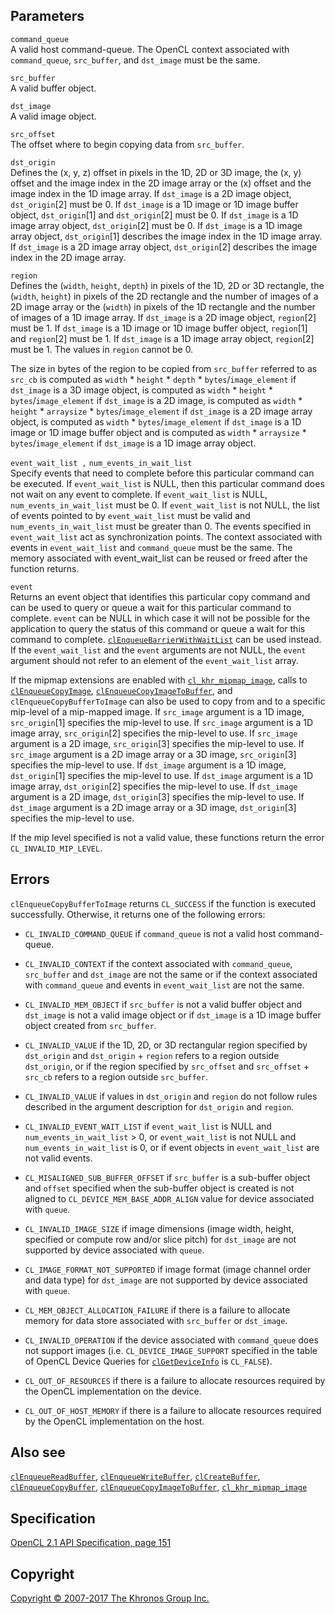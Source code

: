 
## Parameters

`command_queue`  
A valid host command-queue. The OpenCL context associated with
`command_queue`, `src_buffer`, and `dst_image` must be the same.

`src_buffer`  
A valid buffer object.

`dst_image`  
A valid image object.

`src_offset`  
The offset where to begin copying data from `src_buffer`.

`dst_origin`  
Defines the (x, y, z) offset in pixels in the 1D, 2D or 3D image, the
(x, y) offset and the image index in the 2D image array or the (x)
offset and the image index in the 1D image array. If `dst_image` is a 2D
image object, `dst_origin`\[2\] must be 0. If `dst_image` is a 1D image
or 1D image buffer object, `dst_origin`\[1\] and `dst_origin`\[2\] must
be 0. If `dst_image` is a 1D image array object, `dst_origin`\[2\] must
be 0. If `dst_image` is a 1D image array object, `dst_origin`\[1\]
describes the image index in the 1D image array. If `dst_image` is a 2D
image array object, `dst_origin`\[2\] describes the image index in the
2D image array.

`region`  
Defines the (`width`, `height`, `depth`) in pixels of the 1D, 2D or 3D
rectangle, the (`width`, `height`) in pixels of the 2D rectangle and the
number of images of a 2D image array or the (`width`) in pixels of the
1D rectangle and the number of images of a 1D image array. If
`dst_image` is a 2D image object, `region`\[2\] must be 1. If
`dst_image` is a 1D image or 1D image buffer object, `region`\[1\] and
`region`\[2\] must be 1. If `dst_image` is a 1D image array object,
`region`\[2\] must be 1. The values in `region` cannot be 0.

The size in bytes of the region to be copied from `src_buffer` referred
to as `src_cb` is computed as `width` \* `height` \* `depth` \*
`bytes`/`image_element` if `dst_image` is a 3D image object, is computed
as `width` \* `height` \* `bytes`/`image_element` if `dst_image` is a 2D
image, is computed as `width` \* `height` \* `arraysize` \*
`bytes`/`image_element` if `dst_image` is a 2D image array object, is
computed as `width` \* `bytes`/`image_element` if `dst_image` is a 1D
image or 1D image buffer object and is computed as `width` \*
`arraysize` \* `bytes`/`image_element` if `dst_image` is a 1D image
array object.

`event_wait_list ,` `num_events_in_wait_list`  
Specify events that need to complete before this particular command can
be executed. If `event_wait_list` is NULL, then this particular command
does not wait on any event to complete. If `event_wait_list` is NULL,
`num_events_in_wait_list` must be 0. If `event_wait_list` is not NULL,
the list of events pointed to by `event_wait_list` must be valid and
`num_events_in_wait_list` must be greater than 0. The events specified
in `event_wait_list` act as synchronization points. The context
associated with events in `event_wait_list` and `command_queue` must be
the same. The memory associated with event\_wait\_list can be reused or
freed after the function returns.

`event`  
Returns an event object that identifies this particular copy command and
can be used to query or queue a wait for this particular command to
complete. `event` can be NULL in which case it will not be possible for
the application to query the status of this command or queue a wait for
this command to complete.
[`clEnqueueBarrierWithWaitList`](clEnqueueBarrierWithWaitList.html) can
be used instead. If the `event_wait_list` and the `event` arguments are
not NULL, the `event` argument should not refer to an element of the
`event_wait_list` array.

If the mipmap extensions are enabled with
[`cl_khr_mipmap_image`](cl_khr_mipmap_image.html), calls to
[`clEnqueueCopyImage`](clEnqueueCopyImage.html),
[`clEnqueueCopyImageToBuffer`](clEnqueueCopyImageToBuffer.html), and
`clEnqueueCopyBufferToImage` can also be used to copy from and to a
specific mip-level of a mip-mapped image. If `src_image` argument is a
1D image, `src_origin`\[1\] specifies the mip-level to use. If
`src_image` argument is a 1D image array, `src_origin`\[2\] specifies
the mip-level to use. If `src_image` argument is a 2D image,
`src_origin`\[3\] specifies the mip-level to use. If `src_image`
argument is a 2D image array or a 3D image, `src_origin`\[3\] specifies
the mip-level to use. If `dst_image` argument is a 1D image,
`dst_origin`\[1\] specifies the mip-level to use. If `dst_image`
argument is a 1D image array, `dst_origin`\[2\] specifies the mip-level
to use. If `dst_image` argument is a 2D image, `dst_origin`\[3\]
specifies the mip-level to use. If `dst_image` argument is a 2D image
array or a 3D image, `dst_origin`\[3\] specifies the mip-level to use.

If the mip level specified is not a valid value, these functions return
the error `CL_INVALID_MIP_LEVEL`.

## Errors

`clEnqueueCopyBufferToImage` returns `CL_SUCCESS` if the function is
executed successfully. Otherwise, it returns one of the following
errors:

-   `CL_INVALID_COMMAND_QUEUE` if `command_queue` is not a valid host
    command-queue.

-   `CL_INVALID_CONTEXT` if the context associated with `command_queue`,
    `src_buffer` and `dst_image` are not the same or if the context
    associated with `command_queue` and events in `event_wait_list` are
    not the same.

-   `CL_INVALID_MEM_OBJECT` if `src_buffer` is not a valid buffer object
    and `dst_image` is not a valid image object or if `dst_image` is a
    1D image buffer object created from `src_buffer`.

-   `CL_INVALID_VALUE` if the 1D, 2D, or 3D rectangular region specified
    by `dst_origin` and `dst_origin` + `region` refers to a region
    outside `dst_origin`, or if the region specified by `src_offset` and
    `src_offset` + `src_cb` refers to a region outside `src_buffer`.

-   `CL_INVALID_VALUE` if values in `dst_origin` and `region` do not
    follow rules described in the argument description for `dst_origin`
    and `region`.

-   `CL_INVALID_EVENT_WAIT_LIST` if `event_wait_list` is NULL and
    `num_events_in_wait_list` > 0, or `event_wait_list` is not NULL and
    `num_events_in_wait_list` is 0, or if event objects in
    `event_wait_list` are not valid events.

-   `CL_MISALIGNED_SUB_BUFFER_OFFSET` if `src_buffer` is a sub-buffer
    object and `offset` specified when the sub-buffer object is created
    is not aligned to `CL_DEVICE_MEM_BASE_ADDR_ALIGN` value for device
    associated with `queue`.

-   `CL_INVALID_IMAGE_SIZE` if image dimensions (image width, height,
    specified or compute row and/or slice pitch) for `dst_image` are not
    supported by device associated with `queue`.

-   `CL_IMAGE_FORMAT_NOT_SUPPORTED` if image format (image channel order
    and data type) for `dst_image` are not supported by device
    associated with `queue`.

-   `CL_MEM_OBJECT_ALLOCATION_FAILURE` if there is a failure to allocate
    memory for data store associated with `src_buffer` or `dst_image`.

-   `CL_INVALID_OPERATION` if the device associated with `command_queue`
    does not support images (i.e. `CL_DEVICE_IMAGE_SUPPORT` specified in
    the table of OpenCL Device Queries for
    [`clGetDeviceInfo`](clGetDeviceInfo.html) is `CL_FALSE`).

-   `CL_OUT_OF_RESOURCES` if there is a failure to allocate resources
    required by the OpenCL implementation on the device.

-   `CL_OUT_OF_HOST_MEMORY` if there is a failure to allocate resources
    required by the OpenCL implementation on the host.

## Also see

[`clEnqueueReadBuffer`](clEnqueueReadBuffer.html),
[`clEnqueueWriteBuffer`](clEnqueueWriteBuffer.html),
[`clCreateBuffer`](clCreateBuffer.html),
[`clEnqueueCopyBuffer`](clEnqueueCopyBuffer.html),
[`clEnqueueCopyImageToBuffer`](clEnqueueCopyImageToBuffer.html),
[`cl_khr_mipmap_image`](cl_khr_mipmap_image.html)

## Specification

[OpenCL 2.1 API Specification, page
151](https://www.khronos.org/registry/cl/specs/opencl-2.1.pdf#page=151)

## Copyright

[Copyright © 2007-2017 The Khronos Group Inc.](copyright.html)
